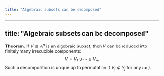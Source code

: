 ```yaml
---
title: "Algebraic subsets can be decomposed"
---
```


---
title: "Algebraic subsets can be decomposed"
---

**Theorem.** If $V\subseteq\mathbb{A}^n$ is an algebraic subset, then $V$ can be reduced into finitely many irreducible components:
$$
V=V_1\cup \cdots\cup V_n.
$$
Such a decomposition is unique up to permutation if $V_i\not\subset V_j$ for any $i\neq j$.
